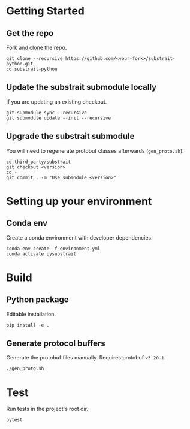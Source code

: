 
# Getting Started
## Get the repo
Fork and clone the repo.
```
git clone --recursive https://github.com/<your-fork>/substrait-python.git
cd substrait-python
```
## Update the substrait submodule locally
If you are updating an existing checkout.
```
git submodule sync --recursive
git submodule update --init --recursive
```
## Upgrade the substrait submodule
You will need to regenerate protobuf classes afterwards (`gen_proto.sh`).
```
cd third_party/substrait
git checkout <version>
cd -
git commit . -m "Use submodule <version>"
```


# Setting up your environment
## Conda env
Create a conda environment with developer dependencies.
```
conda env create -f environment.yml
conda activate pysubstrait
```

# Build
## Python package
Editable installation.
```
pip install -e .
```

## Generate protocol buffers
Generate the protobuf files manually. Requires protobuf `v3.20.1`.
```
./gen_proto.sh
```

# Test
Run tests in the project's root dir.
```
pytest
```
